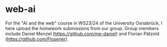 # web-ai
For the "AI and the web" course in WS23/24 of the University Osnabrück, I here upload the homework submissions from our group. Group members include Daniel Menzel (https://github.com/me-daniel) and Florian Pätzold (https://github.com/Flosener).

